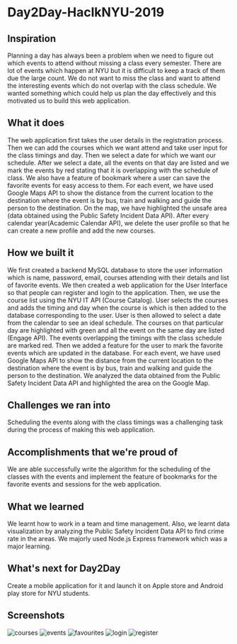 # Day2Day-HaclkNYU-2019

## Inspiration
Planning a day has always been a problem when we need to figure out which events to attend without missing a class every semester. There are lot of events which happen at NYU but it is difficult to keep a track of them due the large count. We do not want to miss the class and want to attend the interesting events which do not overlap with the 
class schedule. We wanted something which could help us plan the day effectively and this motivated us to build this web application. 

## What it does
The web application first takes the user details in the registration process. Then we can add the courses which we want attend and take user input for the class timings and day. Then we select a date for which we want our schedule. After we select a date, all the events on that day are listed and we mark the events by red stating that it is overlapping with the schedule of class. We also have a feature of bookmark where a user can save the favorite events for easy access to them. For each event, we have used Google Maps API to show the distance from the current location to the destination where the event is by bus, train and walking and guide the person to the destination. On the map, we have highlighted the unsafe area (data obtained using the Public Safety Incident Data API). After every calendar year(Academic Calendar API), we delete the user profile so that he can create a new profile and add the new courses.  

## How we built it
We first created a backend MySQL database to store the user information which is name, password, email, courses attending with their details and list of favorite events. We then created a web application for the User Interface so that people can register and login to the application. Then, we use the course list using the NYU IT API (Course Catalog). User selects the courses and adds the timing and day when the course is which is then added to the database corresponding to the user. User is then allowed to select a date from the calendar to see an ideal schedule. The courses on that particular day are highlighted with green and all the event on the same day are listed (Engage API). The events overlapping the timings with the class schedule are marked red. Then we added a feature for the user to mark the favorite events which are updated in the database. For each event, we have used Google Maps API to show the distance from the current location to the destination where the event is by bus, train and walking and guide the person to the destination. We analyzed the data obtained from the Public Safety Incident Data API and highlighted the area on the Google Map.

## Challenges we ran into
Scheduling the events along with the class timings was a challenging task during the process of making this web application.

## Accomplishments that we're proud of
We are able successfully write the algorithm for the scheduling of the classes with the events and implement the feature of bookmarks for the favorite events and sessions for the web application.

## What we learned
We learnt how to work in a team and time management. Also, we learnt data visualization by analyzing the Public Safety Incident Data API to find crime rate in the areas. We majorly used Node.js Express framework which was a major learning.

## What's next for Day2Day
Create a mobile application for it and launch it on Apple store and Android play store for NYU students.

## Screenshots
![courses](https://user-images.githubusercontent.com/32939619/52917222-ef325280-32b6-11e9-9b84-46811d171c04.jpeg)
![events](https://user-images.githubusercontent.com/32939619/52917224-ef325280-32b6-11e9-89ed-f03413aa4120.jpeg)
![favourites](https://user-images.githubusercontent.com/32939619/52917225-ef325280-32b6-11e9-87f1-b2c381681669.jpeg)
![login](https://user-images.githubusercontent.com/32939619/52917226-ef325280-32b6-11e9-99be-7273cbb286b2.jpeg)
![register](https://user-images.githubusercontent.com/32939619/52917227-ef325280-32b6-11e9-876b-e371737106e4.jpeg)
